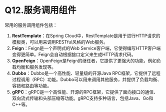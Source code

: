 # Q12.服务调用组件

常用的服务调用组件包括：

1. **RestTemplate**：在Spring Cloud中，RestTemplate是用于进行HTTP请求的模板类，可以用来调用RESTful风格的Web服务。
2. **Feign**：Feign是一个声明式的Web Service客户端，它使得编写HTTP客户端变得更简单。Feign会自动根据接口定义来生成HTTP请求代码。
3. **OpenFeign**：OpenFeign是Feign的继任者，它提供了更强大的功能，例如负载均衡和服务发现等。
4. **Dubbo**：Dubbo是一个高性能、轻量级的开源Java RPC框架，它提供了远程过程调用（RPC）功能。Dubbo可以用来调用其他服务，并提供了负载均衡、容错和路由等功能。
5. **gRPC**：gRPC是一个高性能、开源的RPC框架，它提供了面向接口的通信、双向流式传输和头部压缩等功能。gRPC支持多种语言，包括Java、Go和C++等。